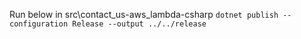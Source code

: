 
Run below in src\contact_us-aws_lambda-csharp
`dotnet publish --configuration Release --output ../../release`